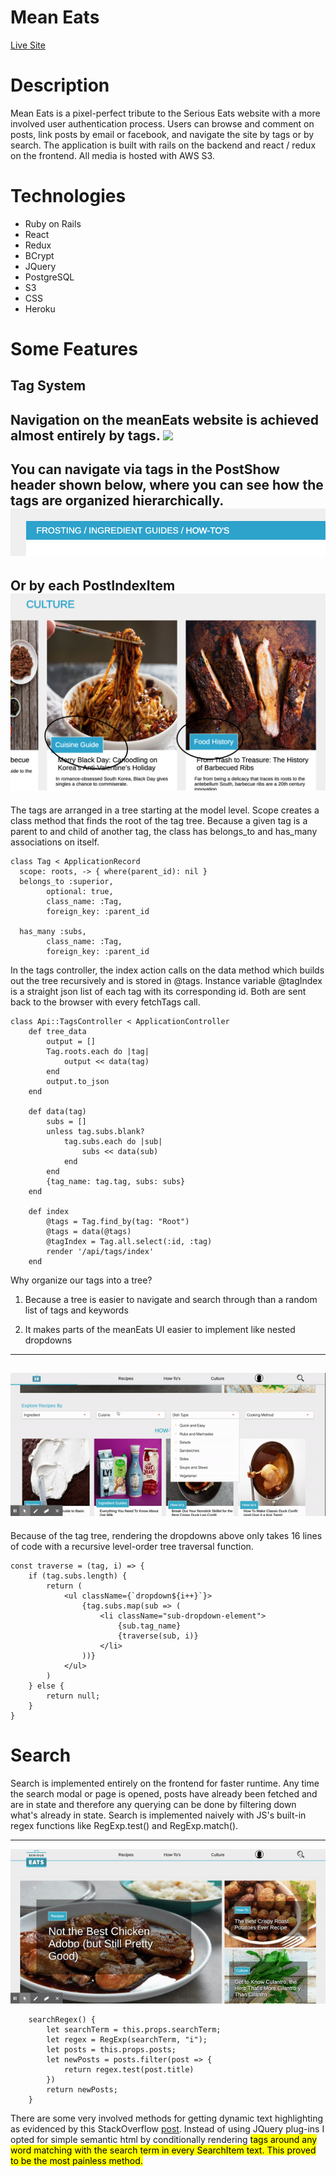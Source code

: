 # Mean Eats
[Live Site](https://meaneats.herokuapp.com/)
# Description 
Mean Eats is a pixel-perfect tribute to the Serious Eats website with a more involved user authentication process. Users can browse and comment on posts, link posts by email or facebook, and navigate the site by tags or by search. The application is built with rails on the backend and react / redux on the frontend. All media is hosted with AWS S3. 
# Technologies 
- Ruby on Rails
- React
- Redux
- BCrypt
- JQuery
- PostgreSQL
- S3
- CSS 
- Heroku
# Some Features
## Tag System

Navigation on the meanEats website is achieved almost entirely by tags. 
![](tagReadMe.gif)
---

You can navigate via tags in the PostShow header shown below, where you can see how the tags are organized hierarchically.
![](tagHeader.png)
---

Or by each PostIndexItem
![](circledTagBoxes.png)
---

The tags are arranged in a tree starting at the model level. Scope creates a class method that finds the root of the tag tree. Because a given tag is a parent to and child of another tag, the class has belongs_to and has_many associations on itself.

```
class Tag < ApplicationRecord 
  scope: roots, -> { where(parent_id): nil }
  belongs_to :superior,
        optional: true,
        class_name: :Tag,
        foreign_key: :parent_id

  has_many :subs,
        class_name: :Tag,
        foreign_key: :parent_id
```

In the tags controller, the index action calls on the data method which builds out the tree recursively and is stored in @tags. Instance variable @tagIndex is a straight json list of each tag with its corresponding id. Both are sent back to the browser with every fetchTags call.

```
class Api::TagsController < ApplicationController 
    def tree_data 
        output = []
        Tag.roots.each do |tag|
            output << data(tag)
        end
        output.to_json
    end

    def data(tag)
        subs = []
        unless tag.subs.blank?
            tag.subs.each do |sub|
                subs << data(sub)
            end
        end
        {tag_name: tag.tag, subs: subs}
    end
    
    def index
        @tags = Tag.find_by(tag: "Root")
        @tags = data(@tags)
        @tagIndex = Tag.all.select(:id, :tag)
        render '/api/tags/index'
    end
```

Why organize our tags into a tree? 

1. Because a tree is easier to navigate and search through than a random list of tags and keywords

2. It makes parts of the meanEats UI easier to implement like nested dropdowns

--- 
![](dropdownReadMe.gif)
---
Because of the tag tree, rendering the dropdowns above only takes 16 lines of code with a recursive level-order tree traversal function. 
```
const traverse = (tag, i) => {  
    if (tag.subs.length) {
        return (
            <ul className={`dropdown${i++}`}>
                {tag.subs.map(sub => (
                    <li className="sub-dropdown-element">
                        {sub.tag_name}
                        {traverse(sub, i)}
                    </li>
                ))}
            </ul>
        )
    } else {
        return null;
    }
}
```
# Search

Search is implemented entirely on the frontend for faster runtime. Any time the search modal or page is opened, posts have already been fetched and are in state and therefore any querying can be done by filtering down what's already in state. Search is implemented naively with JS's built-in regex functions like RegExp.test() and RegExp.match(). 

---
![](searchReadMe.gif)

```
    searchRegex() {
        let searchTerm = this.props.searchTerm;
        let regex = RegExp(searchTerm, "i");
        let posts = this.props.posts;
        let newPosts = posts.filter(post => {
            return regex.test(post.title)
        })
        return newPosts;
    }
```
There are some very involved methods for getting dynamic text highlighting as evidenced by this StackOverflow [post](https://stackoverflow.com/questions/8644428/how-to-highlight-text-using-javascript). Instead of using JQuery plug-ins I opted for simple semantic html by conditionally rendering <mark> tags around any word matching with the search term in every SearchItem text. This proved to be the most painless method. 
